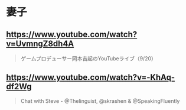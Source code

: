 # 妻子

## https://www.youtube.com/watch?v=UvmngZ8dh4A

> ゲームプロデューサー岡本吉起のYouTubeライブ（9/20）

## https://www.youtube.com/watch?v=-KhAq-df2Wg

> Chat with Steve - ‪@Thelinguist‬, @skrashen & ‪@SpeakingFluently‬ 
